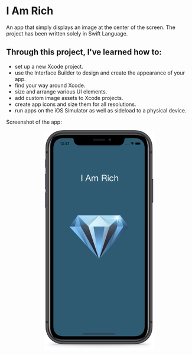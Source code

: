 # I Am Rich
An app that simply displays an image at the center of the screen. The project has been written solely in Swift Language.

## Through this project, I've learned how to:
-	set up a new Xcode project.
-	use the Interface Builder to design and create the appearance of your app.
-	find your way around Xcode.
-   size and arrange various UI elements.
-   add custom image assets to Xcode projects.
-   create app icons and size them for all resolutions. 
-   run apps on the iOS Simulator as well as sideload to a physical device.

Screenshot of the app:

<p align="center"><img src="images/i_am_rich_1.png" width="300"></p>
